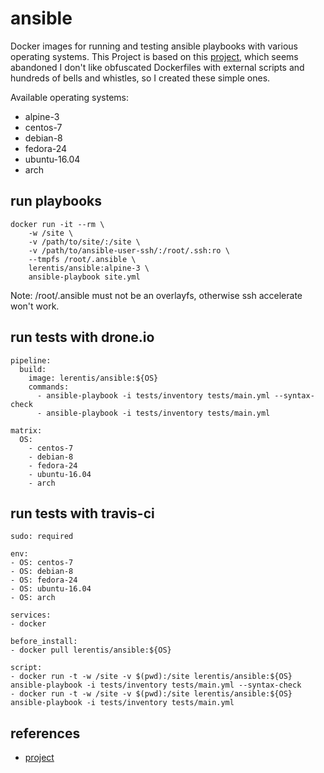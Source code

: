 # ansible  

Docker images for running and testing ansible playbooks with various operating systems.
This Project is based on this [project](https://github.com/pauvos/ansible), which seems abandoned
I don't like obfuscated Dockerfiles with external scripts and hundreds of bells and whistles, so I created these simple ones.

Available operating systems:

* alpine-3
* centos-7
* debian-8
* fedora-24
* ubuntu-16.04
* arch

## run playbooks

    docker run -it --rm \
        -w /site \
        -v /path/to/site/:/site \
        -v /path/to/ansible-user-ssh/:/root/.ssh:ro \
        --tmpfs /root/.ansible \
        lerentis/ansible:alpine-3 \
        ansible-playbook site.yml

Note: /root/.ansible must not be an overlayfs, otherwise ssh accelerate won't work.

## run tests with drone.io

    pipeline:
      build:
        image: lerentis/ansible:${OS}
        commands:
          - ansible-playbook -i tests/inventory tests/main.yml --syntax-check
          - ansible-playbook -i tests/inventory tests/main.yml

    matrix:
      OS:
        - centos-7
        - debian-8
        - fedora-24
        - ubuntu-16.04
        - arch

## run tests with travis-ci

    sudo: required

    env:
    - OS: centos-7
    - OS: debian-8
    - OS: fedora-24
    - OS: ubuntu-16.04
    - OS: arch

    services:
    - docker

    before_install:
    - docker pull lerentis/ansible:${OS}

    script:
    - docker run -t -w /site -v $(pwd):/site lerentis/ansible:${OS} ansible-playbook -i tests/inventory tests/main.yml --syntax-check
    - docker run -t -w /site -v $(pwd):/site lerentis/ansible:${OS} ansible-playbook -i tests/inventory tests/main.yml

## references

* [project](https://git.burntbunch.org/lerentis/ansible-container)